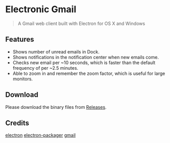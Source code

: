 # Electronic Gmail

> A Gmail web client built with Electron for OS X and Windows

## Features

- Shows number of unread emails in Dock.
- Shows notifications in the notification center when new emails come.
- Checks new email per ~10 seconds, which is faster than the default frequency of per ~2.5 minutes.
- Able to zoom in and remember the zoom factor, which is useful for large monitors.

## Download

Please download the binary files from [Releases](https://github.com/764664/electronic-gmail/releases).

## Credits

[electron](https://github.com/electron/electron)
[electron-packager](https://github.com/electron-userland/electron-packager)
[gmail](https://github.com/paulot/gmail)